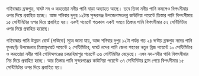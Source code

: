 গাইবান্ধায় ব্রহ্মপুত্র, ঘাঘট নদ ও করতোয়া নদীর পানি বাড়া অব্যাহত আছে। তবে তিস্তা নদীর পানি কমলেও বিপৎসীমার ওপর দিয়ে প্রবাহিত হচ্ছে। আজ শনিবার দুপুর ১২টায় সুন্দরগঞ্জ উপজেলাসংলগ্ন কাউনিয়া পয়েন্টে তিস্তার পানি বিপৎসীমার ১৫ সেন্টিমিটার ওপর দিয়ে প্রবাহিত হয়। একই পয়েন্টে গতকাল একই সময়ে তিস্তার পানি বিপৎসীমার ৫২ সেন্টিমিটার ওপর দিয়ে প্রবাহিত হয়েছে।

গাইবান্ধার পানি উন্নয়ন বোর্ড (পাউবো) সূত্রে জানা যায়, আজ শনিবার দুপুর ১২টা পর্যন্ত গত ২৪ ঘণ্টায় ব্রহ্মপুত্র নদের পানি ফুলছড়ি উপজেলার তিস্তামুখঘাট পয়েন্টে ২ সেন্টিমিটার, ঘাঘট নদের পানি জেলা শহরের নতুন ব্রিজ পয়েন্টে ১০ সেন্টিমিটার ও করতোয়া নদীর পানি গোবিন্দগঞ্জের চকরহিমাপুর পয়েন্টে ৩৬ সেন্টিমিটার বেড়েছে। এসব নদ-নদীর পানি বিপৎসীমার নিচ দিয়ে প্রবাহিত হচ্ছে। আর তিস্তার পানি সুন্দরগঞ্জের কাউনিয়া পয়েন্টে ৩৭ সেন্টিমিটার হ্রাস পেয়ে বিপৎসীমার ১৫ সেন্টিমিটার ওপর দিয়ে প্রবাহিত হয়।
